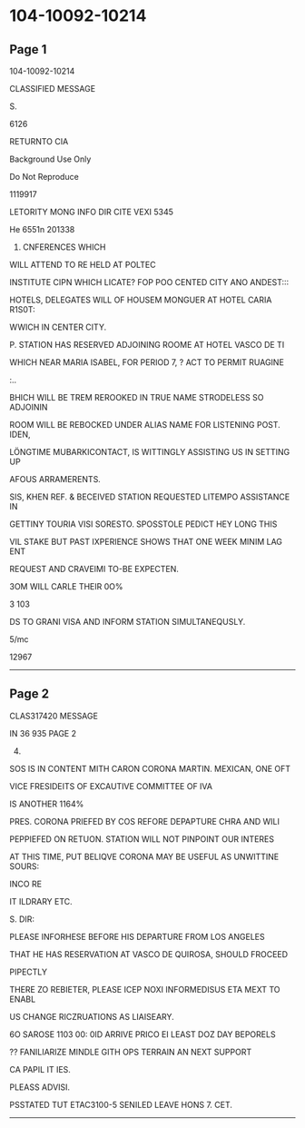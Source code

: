 # 104-10092-10214

## Page 1

104-10092-10214

CLASSIFIED MESSAGE

S.

6126

RETURNTO CIA

Background Use Only

Do Not Reproduce

1119917

LETORITY MONG INFO DIR CITE VEXI 5345

He 6551n 201338

1. CNFERENCES WHICH

WILL ATTEND TO RE HELD AT POLTEC

INSTITUTE CIPN WHICH LICATE? FOP POO CENTED CITY ANO ANDEST:::

HOTELS, DELEGATES WILL OF HOUSEM MONGUER AT HOTEL CARIA R1S0T:

WWICH IN CENTER CITY.

P. STATION HAS RESERVED ADJOINING ROOME AT HOTEL VASCO DE TI

WHICH NEAR MARIA ISABEL, FOR PERIOD 7, ? ACT TO PERMIT RUAGINE

:..

BHICH WILL BE TREM REROOKED IN TRUE NAME STRODELESS SO ADJOININ

ROOM WILL BE REBOCKED UNDER ALIAS NAME FOR LISTENING POST. IDEN,

LÖNGTIME MUBARKICONTACT, IS WITTINGLY ASSISTING US IN SETTING UP

AFOUS ARRAMERENTS.

SIS, KHEN REF. & BECEIVED STATION REQUESTED LITEMPO ASSISTANCE IN

GETTINY TOURIA VISI SORESTO. SPOSSTOLE PEDICT HEY LONG THIS

VIL STAKE BUT PAST IXPERIENCE SHOWS THAT ONE WEEK MINIM LAG ENT

REQUEST AND CRAVEIMI TO-BE EXPECTEN.

3OM WILL CARLE THEIR 0O%

3 103

DS TO GRANI VISA AND INFORM STATION SIMULTANEQUSLY.

5/mc

12967

---

## Page 2

CLAS317420 MESSAGE

IN 36 935 PAGE 2

4.

SOS IS IN CONTENT MITH CARON CORONA MARTIN. MEXICAN, ONE OFT

VICE FRESIDEITS OF EXCAUTIVE COMMITTEE OF IVA

IS ANOTHER 1164%

PRES. CORONA PRIEFED BY COS REFORE DEPAPTURE CHRA AND WILI

PEPPIEFED ON RETUON. STATION WILL NOT PINPOINT OUR INTERES

AT THIS TIME, PUT BELIQVE CORONA MAY BE USEFUL AS UNWITTINE SOURS:

INCO RE

IT ILDRARY ETC.

S. DIR:

PLEASE INFORHESE BEFORE HIS DEPARTURE FROM LOS ANGELES

THAT HE HAS RESERVATION AT VASCO DE QUIROSA, SHOULD FROCEED

PIPECTLY

THERE ZO REBIETER, PLEASE ICEP NOXI INFORMEDISUS ETA MEXT TO ENABL

US CHANGE RICZRUATIONS AS LIAISEARY.

6O SAROSE 1103 00: 0ID ARRIVE PRICO EI LEAST DOZ DAY BEPORELS

?? FANILIARIZE MINDLE GITH OPS TERRAIN AN NEXT SUPPORT

CA PAPIL IT IES.

PLEASS ADVISI.

PSSTATED TUT ETAC3100-5 SENILED LEAVE HONS 7. CET.

---

